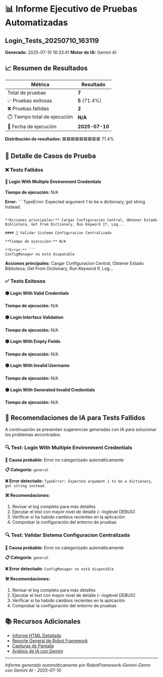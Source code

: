 # 📊 Informe Ejecutivo de Pruebas Automatizadas
## Login_Tests_20250710_163119

**Generado:** 2025-07-10 16:33:41
**Motor de IA:** Gemini AI

## 📈 Resumen de Resultados

| Métrica | Resultado |
| ------- | --------- |
| Total de pruebas | **7** |
| ✅ Pruebas exitosas | **5** (71.4%) |
| ❌ Pruebas fallidas | **2** |
| ⏱️ Tiempo total de ejecución | **N/A** |
| 📅 Fecha de ejecución | **2025-07-10** |

**Distribución de resultados:** 🟩🟩🟩🟩🟩🟩🟩🟥🟥 71.4%

## 🧪 Detalle de Casos de Prueba

### ❌ Tests Fallidos

#### 🔴 Login With Multiple Environment Credentials

**Tiempo de ejecución:** N/A

**Error:** ```
TypeError: Expected argument 1 to be a dictionary, got string instead.
```

**Acciones principales:** Cargar Configuracion Central, Obtener Estado Biblioteca, Get From Dictionary, Run Keyword If, Log...

#### 🔴 Validar Sistema Configuracion Centralizada

**Tiempo de ejecución:** N/A

**Error:** ```
ConfigManager no está disponible
```

**Acciones principales:** Cargar Configuracion Central, Obtener Estado Biblioteca, Get From Dictionary, Run Keyword If, Log...

### ✅ Tests Exitosos

#### 🟢 Login With Valid Credentials

**Tiempo de ejecución:** N/A

#### 🟢 Login Interface Validation

**Tiempo de ejecución:** N/A

#### 🟢 Login With Empty Fields

**Tiempo de ejecución:** N/A

#### 🟢 Login With Invalid Username

**Tiempo de ejecución:** N/A

#### 🟢 Login With Generated Invalid Credentials

**Tiempo de ejecución:** N/A

## 🤖 Recomendaciones de IA para Tests Fallidos

A continuación se presentan sugerencias generadas con IA para solucionar los problemas encontrados:

### 🔍 Test: Login With Multiple Environment Credentials

**🎯 Causa probable:** Error no categorizado automáticamente

**📋 Categoría:** `general`

**❌ Error detectado:** `TypeError: Expected argument 1 to be a dictionary, got string instead.`

**🛠️ Recomendaciones:**
1. Revisar el log completo para más detalles
2. Ejecutar el test con mayor nivel de detalle (--loglevel DEBUG)
3. Verificar si ha habido cambios recientes en la aplicación
4. Comprobar la configuración del entorno de pruebas

### 🔍 Test: Validar Sistema Configuracion Centralizada

**🎯 Causa probable:** Error no categorizado automáticamente

**📋 Categoría:** `general`

**❌ Error detectado:** `ConfigManager no está disponible`

**🛠️ Recomendaciones:**
1. Revisar el log completo para más detalles
2. Ejecutar el test con mayor nivel de detalle (--loglevel DEBUG)
3. Verificar si ha habido cambios recientes en la aplicación
4. Comprobar la configuración del entorno de pruebas

## 📚 Recursos Adicionales

- [Informe HTML Detallado](./log.html)
- [Reporte General de Robot Framework](./report.html)
- [Capturas de Pantalla](./screenshots)
- [Análisis de IA con Gemini](./ai_analysis)

---

*Informe generado automáticamente por RobotFramework-Gemini-Demo con Gemini AI - 2025-07-10*